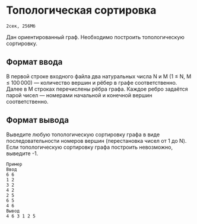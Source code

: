 # Топологическая сортировка
    2сек, 256Мб

Дан ориентированный граф. Необходимо построить топологическую сортировку.
## Формат ввода

В первой строке входного файла два натуральных числа N и M (1 ≤ N, M ≤ 100 000) — количество вершин и рёбер в графе соответственно. Далее в M строках перечислены рёбра графа. Каждое ребро задаётся парой чисел — номерами начальной и конечной вершин соответственно.
## Формат вывода

Выведите любую топологическую сортировку графа в виде последовательности номеров вершин (перестановка чисел от 1 до N). Если топологическую сортировку графа построить невозможно, выведите -1.

    Пример
    Ввод
    6 6
    1 2
    3 2
    4 2
    2 5
    6 5
    4 6
    Вывод
    4 6 3 1 2 5 
